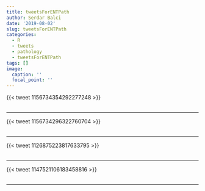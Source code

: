 ```yaml
---
title: tweetsForENTPath
author: Serdar Balci
date: '2019-08-02'
slug: tweetsForENTPath
categories:
  - R
  - tweets
  - pathology
  - tweetsForENTPath
tags: []
image:
  caption: ''
  focal_point: ''
---
```



{{< tweet 1156734354292277248 >}}
<br>
<br>
<hr>
{{< tweet 1156734296322760704 >}}
<br>
<br>
<hr>
{{< tweet 1126875223817633795 >}}
<br>
<br>
<hr>
{{< tweet 1147521106183458816 >}}
<br>
<br>
<hr>
